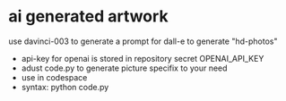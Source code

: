 # ai generated artwork
use davinci-003 to generate a prompt for dall-e to generate "hd-photos"  

* api-key for openai is stored in repository secret OPENAI_API_KEY
* adust code.py to generate picture specifix to your need
* use in codespace
* syntax: python code.py
